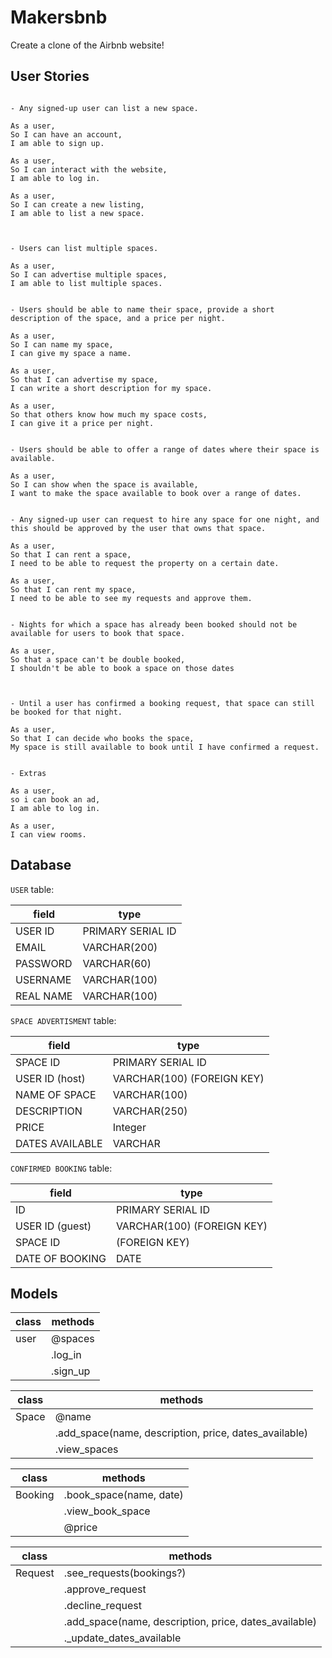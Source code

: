 # Makersbnb

Create a clone of the Airbnb website!






## User Stories

```

- Any signed-up user can list a new space.

As a user,
So I can have an account,
I am able to sign up.

As a user,
So I can interact with the website,
I am able to log in.

As a user,
So I can create a new listing,
I am able to list a new space.


```
```

- Users can list multiple spaces.

As a user,
So I can advertise multiple spaces,
I am able to list multiple spaces.

```

```

- Users should be able to name their space, provide a short description of the space, and a price per night.

As a user,
So I can name my space,
I can give my space a name.

As a user,
So that I can advertise my space,
I can write a short description for my space.

As a user,
So that others know how much my space costs,
I can give it a price per night.

```
```

- Users should be able to offer a range of dates where their space is available.

As a user,
So I can show when the space is available,
I want to make the space available to book over a range of dates.

```
```

- Any signed-up user can request to hire any space for one night, and this should be approved by the user that owns that space.

As a user,
So that I can rent a space,
I need to be able to request the property on a certain date.

As a user,
So that I can rent my space,
I need to be able to see my requests and approve them.

```

```

- Nights for which a space has already been booked should not be available for users to book that space.

As a user,
So that a space can't be double booked,
I shouldn't be able to book a space on those dates


```



```

- Until a user has confirmed a booking request, that space can still be booked for that night.

As a user,
So that I can decide who books the space,
My space is still available to book until I have confirmed a request.

```








```

- Extras

As a user,
so i can book an ad,
I am able to log in.

As a user,
I can view rooms.

```

## Database

`USER` table:

| field | type |
| --- | --- |
| USER ID | PRIMARY SERIAL ID |
| EMAIL | VARCHAR(200) |
| PASSWORD | VARCHAR(60) |
| USERNAME | VARCHAR(100) |
| REAL NAME | VARCHAR(100) |

`SPACE ADVERTISMENT` table:

| field | type |
| --- | --- |
| SPACE ID | PRIMARY SERIAL ID |
| USER ID (host) | VARCHAR(100) (FOREIGN KEY) |
| NAME OF SPACE | VARCHAR(100) |
| DESCRIPTION | VARCHAR(250) |
| PRICE | Integer |
| DATES AVAILABLE | VARCHAR |


`CONFIRMED BOOKING` table:

| field | type |
| --- | --- |
| ID | PRIMARY SERIAL ID |
| USER ID (guest) | VARCHAR(100) (FOREIGN KEY)  |
| SPACE ID  | (FOREIGN KEY) |
| DATE OF BOOKING | DATE |



## Models

| class | methods |
| --- | --- |
| user | @spaces |
| | .log_in	 |
| | .sign_up |

| class | methods |
| --- | --- |
| Space | @name |
| | .add_space(name, description, price, dates_available) |
| | .view_spaces |

| class | methods |
| --- | --- |
| Booking | .book_space(name, date) |
| | .view_book_space |
| | @price |

| class | methods |
| --- | --- |
| Request | .see_requests(bookings?) |
| | .approve_request |
| | .decline_request |
| | .add_space(name, description, price, dates_available) |
| | ._update_dates_available |
